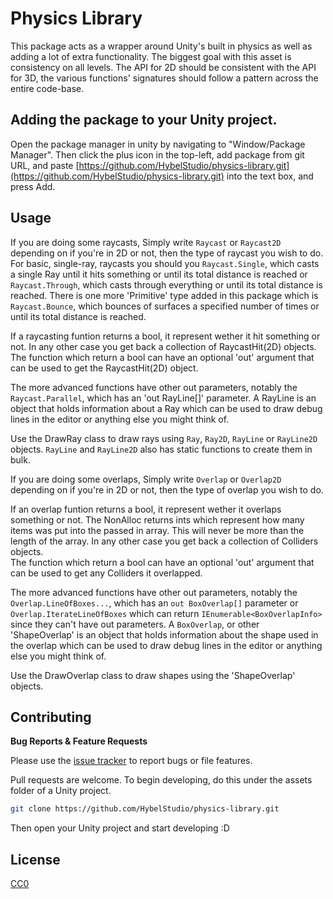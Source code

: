 # Physics Library

This package acts as a wrapper around Unity's built in physics as well as adding a lot of extra functionality. The biggest goal with this asset is consistency on all levels. The API for 2D should be consistent with the API for 3D, the various functions' signatures should follow a pattern across the entire code-base.

## Adding the package to your Unity project.

Open the package manager in unity by navigating to "Window/Package Manager". Then click the plus icon in the top-left, add package from git URL, and paste [https://github.com/HybelStudio/physics-library.git](https://github.com/HybelStudio/physics-library.git) into the text box, and press Add.

## Usage

If you are doing some raycasts, Simply write `Raycast` or `Raycast2D` depending on if you're in 2D or not, then the type of raycast you wish to do. For basic, single-ray, raycasts you should you `Raycast.Single`, which casts a single Ray until it hits something or until its total distance is reached or `Raycast.Through`, which casts through everything or until its total distance is reached. There is one more 'Primitive' type added in this package which is `Raycast.Bounce`, which bounces of surfaces a specified number of times or until its total distance is reached.

If a raycasting funtion returns a bool, it represent wether it hit something or not. In any other case you get back a collection of RaycastHit(2D) objects.\
The function which return a bool can have an optional 'out' argument that can be used to get the RaycastHit(2D) object.

The more advanced functions have other out parameters, notably the `Raycast.Parallel`, which has an 'out RayLine[]' parameter. A RayLine is an object that holds information about a Ray which can be used to draw debug lines in the editor or anything else you might think of.

Use the DrawRay class to draw rays using `Ray`, `Ray2D`, `RayLine` or `RayLine2D` objects. `RayLine` and `RayLine2D` also has static functions to create them in bulk.

If you are doing some overlaps, Simply write `Overlap` or `Overlap2D` depending on if you're in 2D or not, then the type of overlap you wish to do.

If an overlap funtion returns a bool, it represent wether it overlaps something or not. The NonAlloc returns ints which represent how many items was put into the passed in array. This will never be more than the length of the array. In any other case you get back a collection of Colliders objects.\
The function which return a bool can have an optional 'out' argument that can be used to get any Colliders it overlapped.

The more advanced functions have other out parameters, notably the `Overlap.LineOfBoxes...`, which has an `out BoxOverlap[]` parameter or `Overlap.IterateLineOfBoxes` which can return `IEnumerable<BoxOverlapInfo>` since they can't have out parameters. A `BoxOverlap`, or other 'ShapeOverlap' is an object that holds information about the shape used in the overlap which can be used to draw debug lines in the editor or anything else you might think of.

Use the DrawOverlap class to draw shapes using the 'ShapeOverlap' objects.

## Contributing

**Bug Reports & Feature Requests**

Please use the [issue tracker](https://github.com/HybelStudio/physics-library/issues) to report bugs or file features.

Pull requests are welcome. To begin developing, do this under the assets folder of a Unity project.

```sh
git clone https://github.com/HybelStudio/physics-library.git
```

Then open your Unity project and start developing :D

## License

[CC0](https://creativecommons.org/publicdomain/zero/1.0/)